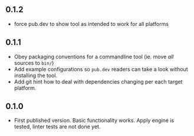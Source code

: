 ## 0.1.2

- force pub.dev to show tool as intended to work for all platforms

## 0.1.1

- Obey packaging conventions for a commandline tool (ie. move _all_ sources to `bin/`)
- Add example configurations so `pub.dev` readers can take a look without installing the tool.
- Add git hint how to deal with dependencies changing per each target platform.

## 0.1.0

- First published version. Basic functionality works. Apply engine is tested, linter tests are not done yet.
